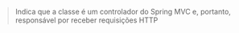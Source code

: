 > Indica que a classe é um controlador do Spring MVC e, portanto, responsável por receber requisições HTTP


